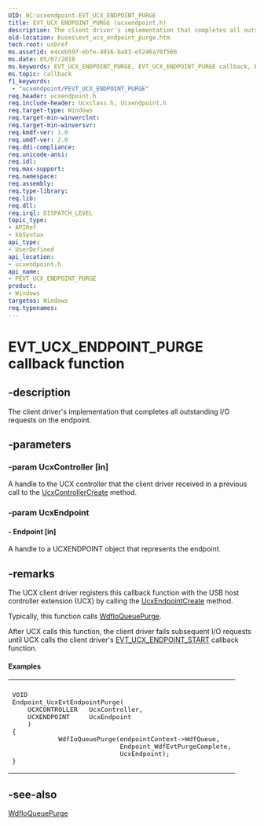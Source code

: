 ```yaml
---
UID: NC:ucxendpoint.EVT_UCX_ENDPOINT_PURGE
title: EVT_UCX_ENDPOINT_PURGE (ucxendpoint.h)
description: The client driver's implementation that completes all outstanding I/O requests on the endpoint.
old-location: buses\evt_ucx_endpoint_purge.htm
tech.root: usbref
ms.assetid: e4ceb597-ebfe-4016-ba83-e5246a70f566
ms.date: 05/07/2018
ms.keywords: EVT_UCX_ENDPOINT_PURGE, EVT_UCX_ENDPOINT_PURGE callback, EvtUcxEndpointPurge, EvtUcxEndpointPurge callback function [Buses], PEVT_UCX_ENDPOINT_PURGE, PEVT_UCX_ENDPOINT_PURGE callback function pointer [Buses], buses.evt_ucx_endpoint_purge, ucxendpoint/EvtUcxEndpointPurge
ms.topic: callback
f1_keywords:
 - "ucxendpoint/PEVT_UCX_ENDPOINT_PURGE"
req.header: ucxendpoint.h
req.include-header: Ucxclass.h, Ucxendpoint.h
req.target-type: Windows
req.target-min-winverclnt: 
req.target-min-winversvr: 
req.kmdf-ver: 1.0
req.umdf-ver: 2.0
req.ddi-compliance: 
req.unicode-ansi: 
req.idl: 
req.max-support: 
req.namespace: 
req.assembly: 
req.type-library: 
req.lib: 
req.dll: 
req.irql: DISPATCH_LEVEL
topic_type:
- APIRef
- kbSyntax
api_type:
- UserDefined
api_location:
- ucxendpoint.h
api_name:
- PEVT_UCX_ENDPOINT_PURGE
product:
- Windows
targetos: Windows
req.typenames: 
---
```


# EVT_UCX_ENDPOINT_PURGE callback function


## -description


The client driver's implementation that completes all outstanding I/O requests on the endpoint.


## -parameters




### -param UcxController [in]

 A handle to the UCX controller that the client driver received in a previous call to  the <a href="https://docs.microsoft.com/previous-versions/windows/hardware/drivers/mt188033(v=vs.85)">UcxControllerCreate</a> method.


### -param UcxEndpoint








#### - Endpoint [in]

A handle to a UCXENDPOINT object that represents the endpoint.


## -remarks



The UCX client driver registers this callback function with the USB host controller extension (UCX) by calling the <a href="https://docs.microsoft.com/windows-hardware/drivers/ddi/ucxendpoint/nf-ucxendpoint-ucxendpointcreate">UcxEndpointCreate</a>
 method.

Typically, this function calls <a href="https://docs.microsoft.com/windows-hardware/drivers/ddi/wdfio/nf-wdfio-wdfioqueuepurge">WdfIoQueuePurge</a>.

After UCX calls this function, the client driver fails subsequent I/O requests until UCX calls the client driver's <a href="https://docs.microsoft.com/windows-hardware/drivers/ddi/ucxendpoint/nc-ucxendpoint-evt_ucx_endpoint_start">EVT_UCX_ENDPOINT_START</a> callback function.


#### Examples

<div class="code"><span codelanguage=""><table>
<tr>
<th></th>
</tr>
<tr>
<td>
<pre>VOID
Endpoint_UcxEvtEndpointPurge(
    UCXCONTROLLER   UcxController,
    UCXENDPOINT     UcxEndpoint
    )
{
            WdfIoQueuePurge(endpointContext->WdfQueue,
                            Endpoint_WdfEvtPurgeComplete,
                            UcxEndpoint);
}
</pre>
</td>
</tr>
</table></span></div>



## -see-also




<a href="https://docs.microsoft.com/windows-hardware/drivers/ddi/wdfio/nf-wdfio-wdfioqueuepurge">WdfIoQueuePurge</a>
 

 


